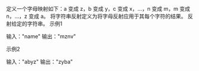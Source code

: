 定义一个字母映射如下：a 变成 z，b 变成 y，c 变成 x，...，n 变成 m，m 变成 n，...，z 变成 a。
将字符串反射定义为将字母反射应用于其每个字符的结果。
反射给定的字符串。
示例1

输入："name"
输出："mznv"

示例2

输入："abyz"
输出："zyba"

